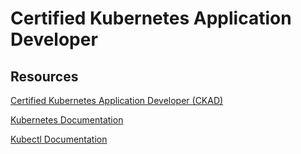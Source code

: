 # Certified Kubernetes Application Developer

## Resources

[Certified Kubernetes Application Developer (CKAD)](https://learn.acloud.guru/course/certified-kubernetes-application-developer/dashboard)

[Kubernetes Documentation](https://kubernetes.io/docs/home/)

[Kubectl Documentation](https://kubernetes.io/docs/reference/generated/kubectl/kubectl-commands#-strong-getting-started-strong-)
